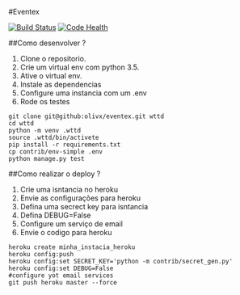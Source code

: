 #Eventex

[![Build Status](https://travis-ci.org/olivx/eventex.svg?branch=master)](https://travis-ci.org/olivx/eventex)
[![Code Health](https://landscape.io/github/olivx/eventex/master/landscape.svg?style=flat)](https://landscape.io/github/olivx/eventex/master)

##Como desenvolver ?

1.  Clone o repositorio.
2.  Crie um  virtual env com python 3.5.
3.  Ative o virtual env.
3.  Instale as dependencias 
4.  Configure uma instancia com um .env 
5.  Rode os testes

```console
git clone git@github:olivx/eventex.git wttd                 
cd wttd             
python -m venv .wttd                
source .wttd/bin/activete               
pip install -r requirements.txt             
cp contrib/env-simple .env              
python manage.py test                         
```

##Como realizar o deploy ?

1. Crie uma isntancia no heroku
2. Envie as configurações para heroku 
3. Defina uma secrect key para isntancia 
4. Defina DEBUG=False
4. Configure um serviço de email 
5. Envie o codigo para heroku

```console                                            
heroku create minha_instacia_heroku             
heroku config:push              
heroku config:set SECRET_KEY='python -m contrib/secret_gen.py'                  
heroku config:set DEBUG=False
#configure yot email services
git push heroku master --force
```